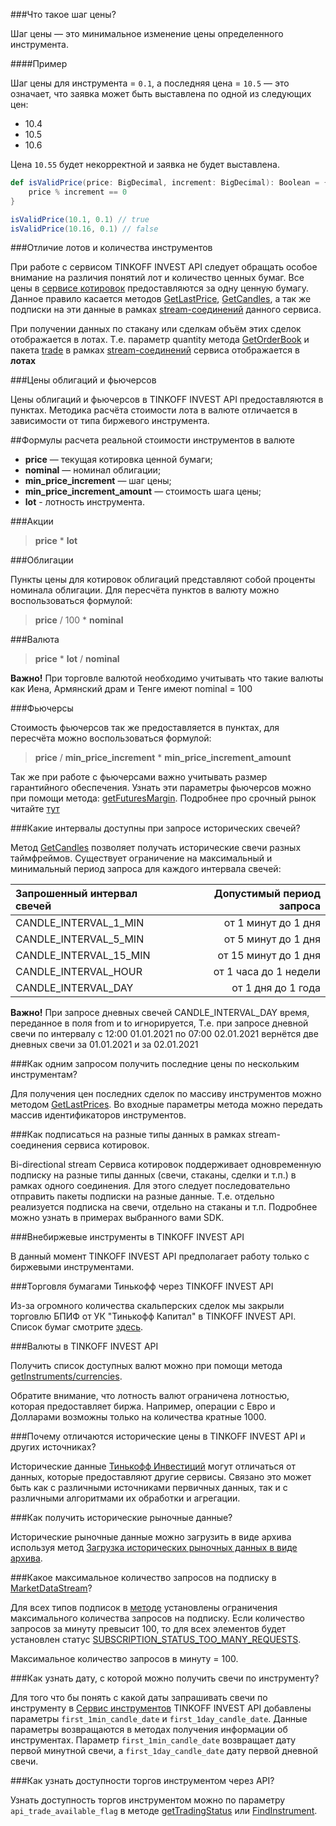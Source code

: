 ###Что такое шаг цены?

Шаг цены — это минимальное изменение цены определенного инструмента.

####Пример

Шаг цены для инструмента = `0.1`, а последняя цена = `10.5` — это означает, что заявка может быть выставлена по одной из следующих цен:

* 10.4
* 10.5
* 10.6

Цена `10.55` будет некорректной и заявка не будет выставлена.

```scala
def isValidPrice(price: BigDecimal, increment: BigDecimal): Boolean = {
    price % increment == 0
}

isValidPrice(10.1, 0.1) // true
isValidPrice(10.16, 0.1) // false
```

###Отличие лотов и количества инструментов

При работе с сервисом TINKOFF INVEST API следует обращать особое внимание на различия понятий
лот и количество ценных бумаг. Все цены в [сервисе котировок](/investAPI/head-marketdata/) предоставляются
за одну ценную бумагу. Данное правило касается методов [GetLastPrice](/investAPI/marketdata#getlastprices), 
[GetCandles](/investAPI/marketdata#getcandles), а так же подписки на эти данные в рамках [stream-соединений](/investAPI/marketdata#marketdatastreamservice)
данного сервиса. 

При получении данных по стакану или сделкам объём этих сделок отображается в лотах. Т.е. параметр quantity
метода [GetOrderBook](/investAPI/marketdata#getorderbook) и пакета [trade](/investAPI/marketdata#trade) в рамках
[stream-соединений](/investAPI/marketdata#marketdatastreamservice) сервиса отображается в **лотах**

###Цены облигаций и фьючерсов

Цены облигаций и фьючерсов в TINKOFF INVEST API предоставляются в пунктах. Методика расчёта стоимости 
лота в валюте отличается в зависимости от типа биржевого инструмента. 

##Формулы расчета реальной стоимости инструментов в валюте

* **price** — текущая котировка ценной бумаги;
* **nominal** — номинал облигации;
* **min_price_increment** — шаг цены;
* **min_price_increment_amount** — стоимость шага цены;
* **lot** - лотность инструмента.

###Акции

> **price** * **lot**

###Облигации

Пункты цены для котировок облигаций представляют собой проценты номинала облигации. Для пересчёта пунктов
в валюту можно воспользоваться формулой:

> **price** / 100 * **nominal**


###Валюта

> **price** * **lot** / **nominal**

**Важно!** При торговле валютой необходимо учитывать что такие валюты как Иена, Армянский драм и Тенге имеют nominal = 100

<a name="futures"></a>
###Фьючерсы

Стоимость фьючерсов так же предоставляется в пунктах, для пересчёта можно воспользоваться формулой:

> **price** / **min_price_increment** * **min_price_increment_amount**

Так же при работе с фьючерсами важно учитывать размер гарантийного обеспечения. Узнать эти параметры фьючерсов
можно при помощи метода: [getFuturesMargin](/investAPI/instruments#getfuturesmargin). Подробнее про срочный
рынок читайте [тут](https://help.tinkoff.ru/forts/)

###Какие интервалы доступны при запросе исторических свечей? 

Метод [GetCandles](/investAPI/marketdata#getcandles) позволяет получать исторические свечи разных 
таймфреймов. Существует ограничение на максимальный и минимальный период запроса для каждого интервала 
свечей: 

|Запрошенный интервал свечей|Допустимый период запроса|
|:---|---:|
|CANDLE_INTERVAL_1_MIN  | от 1 минут до 1 дня   |
|CANDLE_INTERVAL_5_MIN  | от 5 минут до 1 дня   | 
|CANDLE_INTERVAL_15_MIN | от 15 минут до 1 дня  |
|CANDLE_INTERVAL_HOUR   | от 1 часа до 1 недели |
|CANDLE_INTERVAL_DAY    | от 1 дня до 1 года    |

**Важно!** При запросе дневных свечей CANDLE_INTERVAL_DAY время, переданное в поля from и to игнорируется,
Т.е. при запросе дневной свечи по интервалу с 12:00 01.01.2021 по 07:00 02.01.2021 вернётся две дневных 
свечи за 01.01.2021 и за 02.01.2021

###Как одним запросом получить последние цены по нескольким инструментам? 

Для получения цен последних сделок по массиву инструментов можно методом 
[GetLastPrices](/investAPI/marketdata#getlastprices). Во входные параметры метода можно передать массив
идентификаторов инструментов.

###Как подписаться на разные типы данных в рамках stream-соединения сервиса котировок.

Bi-directional stream Сервиса котировок поддерживает одновременную подписку на разные типы данных (свечи,
стаканы, сделки и т.п.) в рамках одного соединения. Для этого следует последовательно отправить пакеты
подписки на разные данные. Т.е. отдельно реализуется подписка на свечи, отдельно на стаканы и т.п. 
Подробнее можно узнать в примерах выбранного вами SDK.

###Внебиржевые инструменты в TINKOFF INVEST API

В данный момент TINKOFF INVEST API предполагает работу только с биржевыми инструментами.

###Торговля бумагами Тинькофф через TINKOFF INVEST API

Из-за огромного количества скальперских сделок мы закрыли торговлю БПИФ от УК "Тинькофф Капитал" в TINKOFF INVEST API. 
Список бумаг смотрите [здесь](https://tinkoff.github.io/invest-openapi/).

###Валюты в TINKOFF INVEST API

Получить список доступных валют можно при помощи метода [getInstruments/currencies](/investAPI/instruments#currencies).

Обратите внимание, что лотность валют ограничена лотностью, которая предоставляет биржа. Например, операции
с Евро и Долларами возможны только на количества кратные 1000.

###Почему отличаются исторические цены в TINKOFF INVEST API и других источниках?

Исторические данные [Тинькофф Инвестиций](https://www.tinkoff.ru/invest/) могут отличаться от данных,
которые предоставляют другие сервисы. Связано это может быть как с различными источниками первичных данных,
так и с различными алгоритмами их обработки и агрегации. 

###Как получить исторические рыночные данные?

Исторические рыночные данные можно загрузить в виде архива используя метод [Загрузка исторических рыночных данных в виде архива](/investAPI/get_history/).


###Какое максимальное количество запросов на подписку в [MarketDataStream](/investAPI/marketdata/#marketdatastream)?

Для всех типов подписок в [методе](/investAPI/marketdata/#marketdatastream) установлены ограничения максимального количества запросов на подписку.
Если количество запросов за минуту превысит 100, то для всех элементов будет установлен статус [SUBSCRIPTION_STATUS_TOO_MANY_REQUESTS](/investAPI/marketdata/#subscriptionstatus).

Максимальное количество запросов в минуту = 100.

###Как узнать дату, с которой можно получить свечи по инструменту?

Для того что бы понять с какой даты запрашивать свечи по инструменту в [Сервис инструментов](/investAPI/head-instruments/) TINKOFF INVEST API добавлены параметры `first_1min_candle_date` и `first_1day_candle_date`.
Данные параметры возвращаются в методах получения информации об инструментах. Параметр `first_1min_candle_date` возвращает дату первой минутной свечи, а  `first_1day_candle_date` дату первой дневной свечи.

###Как узнать доступности торгов инструментом через API?

Узнать доступность торгов инструментом можно по параметру `api_trade_available_flag` в методе [getTradingStatus](/investAPI/marketdata/#gettradingstatus) или [FindInstrument](/investAPI/instruments/#findinstrument).